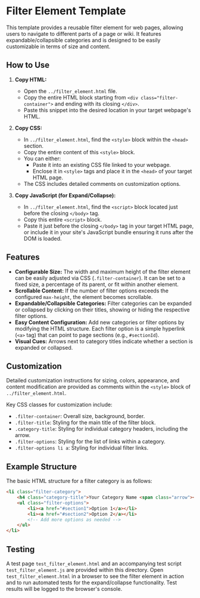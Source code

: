 # Filter Element Template

This template provides a reusable filter element for web pages, allowing users to navigate to different parts of a page or wiki. It features expandable/collapsible categories and is designed to be easily customizable in terms of size and content.

## How to Use

1.  **Copy HTML:**
    *   Open the `../filter_element.html` file.
    *   Copy the entire HTML block starting from `<div class="filter-container">` and ending with its closing `</div>`.
    *   Paste this snippet into the desired location in your target webpage's HTML.

2.  **Copy CSS:**
    *   In `../filter_element.html`, find the `<style>` block within the `<head>` section.
    *   Copy the entire content of this `<style>` block.
    *   You can either:
        *   Paste it into an existing CSS file linked to your webpage.
        *   Enclose it in `<style>` tags and place it in the `<head>` of your target HTML page.
    *   The CSS includes detailed comments on customization options.

3.  **Copy JavaScript (for Expand/Collapse):**
    *   In `../filter_element.html`, find the `<script>` block located just before the closing `</body>` tag.
    *   Copy this entire `<script>` block.
    *   Paste it just before the closing `</body>` tag in your target HTML page, or include it in your site's JavaScript bundle ensuring it runs after the DOM is loaded.

## Features

*   **Configurable Size:** The width and maximum height of the filter element can be easily adjusted via CSS (`.filter-container`). It can be set to a fixed size, a percentage of its parent, or fit within another element.
*   **Scrollable Content:** If the number of filter options exceeds the configured `max-height`, the element becomes scrollable.
*   **Expandable/Collapsible Categories:** Filter categories can be expanded or collapsed by clicking on their titles, showing or hiding the respective filter options.
*   **Easy Content Configuration:** Add new categories or filter options by modifying the HTML structure. Each filter option is a simple hyperlink (`<a>` tag) that can point to page sections (e.g., `#sectionId`).
*   **Visual Cues:** Arrows next to category titles indicate whether a section is expanded or collapsed.

## Customization

Detailed customization instructions for sizing, colors, appearance, and content modification are provided as comments within the `<style>` block of `../filter_element.html`.

Key CSS classes for customization include:
*   `.filter-container`: Overall size, background, border.
*   `.filter-title`: Styling for the main title of the filter block.
*   `.category-title`: Styling for individual category headers, including the arrow.
*   `.filter-options`: Styling for the list of links within a category.
*   `.filter-options li a`: Styling for individual filter links.

## Example Structure

The basic HTML structure for a filter category is as follows:

```html
<li class="filter-category">
    <h4 class="category-title">Your Category Name <span class="arrow"></span></h4>
    <ul class="filter-options">
        <li><a href="#section1">Option 1</a></li>
        <li><a href="#section2">Option 2</a></li>
        <!-- Add more options as needed -->
    </ul>
</li>
```

## Testing

A test page `test_filter_element.html` and an accompanying test script `test_filter_element.js` are provided within this directory. Open `test_filter_element.html` in a browser to see the filter element in action and to run automated tests for the expand/collapse functionality. Test results will be logged to the browser's console.
